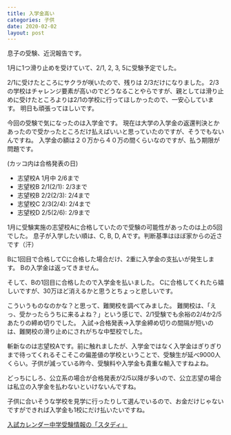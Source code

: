 ```yaml
---
title: 入学金高い
categories: 子供
date: 2020-02-02
layout: post
---
```


息子の受験、近況報告です。

1月に1つ滑り止めを受けていて、2/1, 2, 3, 5に受験予定でした。

2/1に受けたところにサクラが咲いたので、残りは 2/3だけになりました。
2/3の学校はチャレンジ要素が高いのでどうなることやらですが、親としては滑り止めに受けたところよりは2/1の学校に行ってほしかったので、一安心しています。
明日も頑張ってほしいです。

今回の受験で気になったのは入学金です。
現在は大学の入学金の返還判決とかあったので受かったところだけ払えばいいと思っていたのですが、そうでもないんですね。
入学金の額は２０万から４０万の間くらいなのですが、払う期限が問題です。

(カッコ内は合格発表の日)
- 志望校A 1月中 2/6まで
- 志望校B 2/1(2/1): 2/3まで
- 志望校B 2/2(2/3): 2/4まで
- 志望校C 2/3(2/4): 2/4まで
- 志望校D 2/5(2/6): 2/9まで

1月に受験実施の志望校Aに合格していたので受験の可能性があったのは上の5回でした。
息子が入学したい順は、C, B, D, Aです。判断基準はほぼ家からの近さです（汗）

Bに1回目で合格してCに合格した場合だけ、2重に入学金の支払いが発生します。
Bの入学金は返ってきません。

そして、Bの1回目に合格したので入学金を払いました。
Cに合格してくれたら嬉しいですが、30万ほど消えるかと思うとちょっと悲しいです。

こういうものなのかな？と思って、難関校を調べてみました。
難関校は、「えっ、受かったらうちに来るよね？」という感じで、2/1受験でも余裕の2/4か2/5あたりの締め切りでした。
入試→合格発表→入学金締め切りの間隔が短いのは、難関校の滑り止めにされがちな中堅校でした。

斬新なのは志望校Aです。前に触れましたが、入学金ではなく入学金はぎりぎりまで待ってくれるそこそこの偏差値の学校ということで、受験生が延べ9000人くらい。子供が減っている昨今、受験料や入学金も貴重な輸入ですねよね。

どっちにしろ、公立系の場合が合格発表が2/5以降が多いので、公立志望の場合は私立の入学金を払わないといけないんですね。

子供に合いそうな学校を見学に行ったりして選んでいるので、お金だけじゃないですができれば入学金も1校にだけ払いたいですね。

[入試カレンダー中学受験情報の「スタディ」](https://www.study1.jp/kanto/exam_calendar/)
